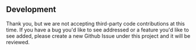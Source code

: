 ## Development
Thank you, but we are not accepting third-party code contributions at this time.  If you have a bug you'd like to see addressed or a feature you'd like to see added, please create a new Github Issue under this project and it will be reviewed.
